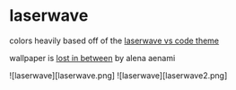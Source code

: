 # laserwave

colors heavily based off of the [laserwave vs code theme][laserwave]

wallpaper is [lost in between][lost] by alena aenami

![laserwave][laserwave.png]
![laserwave][laserwave2.png]


[laserwave]: https://github.com/Jaredk3nt/laserwave
[lost]: https://www.artstation.com/artwork/J91ZxD
